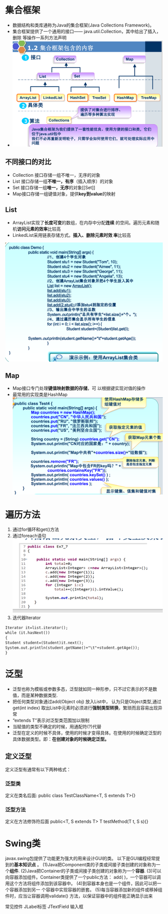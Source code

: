 # 集合框架
- 数据结构和类库通称为Java的集合框架(Java Collections Framework)。
- 集合框架提供了一个通用的接口—— java.util.Collection，其中给出了插入，删除 等操作一系列方法声明
- ![](attachments/Pasted%20image%2020220503175338.png)
## 不同接口的对比
- Collection 接口存储一组不唯一，无序的对象
- List 接口存储一组**不唯一，有序**（插入顺序）的对象
- Set 接口存储一组**唯一，无序**的对象[[Set]]
- Map接口存储一组键值对象，提供**key到value**的映射

## List
- ArrayList实现了**长度可变**的数组，在内存中分配**连续** 的空间。遍历元素和随机**访问元素的效率**比较高
- LinkedList采用链表存储方式。**插入、删除元素时效 率**比较高

![](attachments/Pasted%20image%2020220503180128.png)

## Map
- Map接口专门处理**键值映射数据的存储**，可 以根据键实现对值的操作
- 最常用的实现类是HashMap![](attachments/Pasted%20image%2020220503180226.png)


# 遍历方法
1. 通过for循环和get()方法
2. 通过foreach语句![](attachments/Pasted%20image%2020220503180407.png)
3. 迭代器Iterator

```
Iterator it=list.iterator(); 
while (it.hasNext()) 
{ 
Student student=(Student)it.next(); System.out.println(student.getName()+"\t"+student.getAge()); 
}
```
# 泛型
- 泛型也称为模板或参数多态，泛型就如同一种形参，只不过它表示的不是数值，而是某种数据类型.
- 把任何类型对象通过add(Object obj) 放入List中， 认为只是Object类型,通过get(int index) 取出List中元素时必须进行**强制类型转换**，繁琐而且容易出现异常
- “extends T”表示对泛型类范围加以限制
- 当赋值的类型不确定的时候，用通配符(?)代替
- 泛型在定义的时候不具体，使用的时候才变得具体。在使用的时候确定泛型的具体数据类型。即：**在创建对象的时候确定泛型。**
## 定义泛型
定义泛型有通常有以下两种格式：
### 泛型类
定义在类名后面:
public class TestClassName<T, S extends T>{}

### 泛型方法
定义在方法修饰符后面
public<T, S extends T> T testMethod(T t, S s){}

# Swing类
javax.swing包提供了功能更为强大的用来设计GUI的类。
以下是GUI编程经常提到的**基本知识点** 。
(1)Java把Component类的子类或间接子类创建的对象称为一个**组件**. 
(2)Java把Container的子类或间接子类创建的对象称为一个**容器**.
(3)可以向容器添加组件。Container类提供了一个public方法： add( )，一个容器可以调用这个方法将组件添加到该容器中。
(4)到容器本身也是一个组件，因此可以把一个容器添加到另一 个容器中实现容器的嵌套。
(5)每当容器添加新的组件或移掉组件时，应当让容器调用validate() 方法，以保证容器中的组件能正确显示出来


常见控件
JLabel标签
JTextField 输入框
